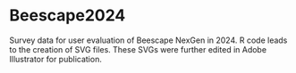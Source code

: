 # Beescape2024
Survey data for user evaluation of Beescape NexGen in 2024. R code leads to the creation of SVG files. These SVGs were further edited in Adobe Illustrator for publication.
